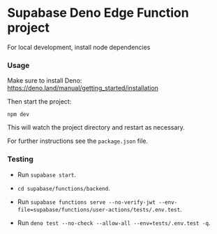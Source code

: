 # Supabase Deno Edge Function project

For local development, install node dependencies

### Usage

Make sure to install Deno: https://deno.land/manual/getting_started/installation

Then start the project:

```
npm dev
```

This will watch the project directory and restart as necessary.

For further instructions see the `package.json` file.

### Testing

- Run `supabase start`.

- `cd supabase/functions/backend`.

- Run
  `supabase functions serve --no-verify-jwt --env-file=supabase/functions/user-actions/tests/.env.test`.

- Run `deno test --no-check --allow-all --env=tests/.env.test -q`.
